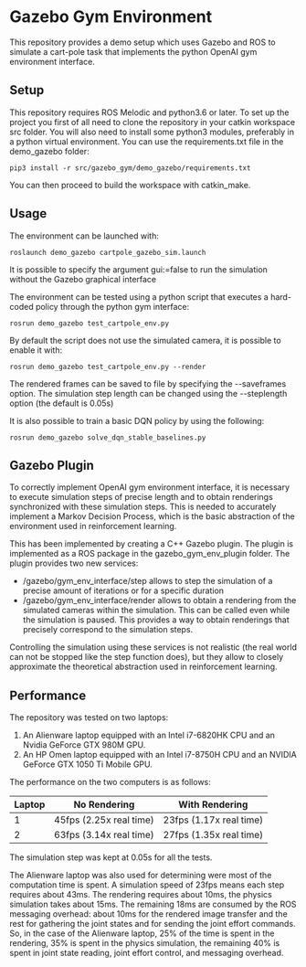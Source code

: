 # Gazebo Gym Environment

This repository provides a demo setup which uses Gazebo and ROS to simulate a cart-pole task that
implements the python OpenAI gym environment interface.

## Setup
This repository requires ROS Melodic and python3.6 or later.
To set up the project you first of all need to clone the repository in your catkin
workspace src folder.
You will also need to install some python3 modules, preferably in a python virtual
environment. You can use the requirements.txt file in the demo_gazebo folder:

```
pip3 install -r src/gazebo_gym/demo_gazebo/requirements.txt
```

You can then proceed to build the workspace with catkin_make.

## Usage
The environment can be launched with:

```
roslaunch demo_gazebo cartpole_gazebo_sim.launch
```

It is possible to specify the argument gui:=false to run the simulation without the
Gazebo graphical interface


The environment can be tested using a python script that executes a hard-coded policy
through the python gym interface:

```
rosrun demo_gazebo test_cartpole_env.py
```

By default the script does not use the simulated camera, it is possible to enable
it with:

```
rosrun demo_gazebo test_cartpole_env.py --render
```

The rendered frames can be saved to file by specifying the --saveframes option.
The simulation step length can be changed using the --steplength option (the default is 0.05s)



It is also possible to train a basic DQN policy by using the following:

```
rosrun demo_gazebo solve_dqn_stable_baselines.py
```



## Gazebo Plugin
To correctly implement OpenAI gym environment interface, it is necessary to execute
simulation steps of precise length and to obtain renderings synchronized with these
simulation steps. This is needed to accurately implement a Markov Decision Process, which
is the basic abstraction of the environment used in reinforcement learning.


This has been implemented by creating a C++ Gazebo plugin. The plugin is implemented as
a ROS package in the gazebo_gym_env_plugin folder.
The plugin provides two new services:

- /gazebo/gym_env_interface/step allows to step the simulation of a precise amount
 of iterations or for a specific duration
- /gazebo/gym_env_interface/render allows to obtain a rendering from the simulated
 cameras within the simulation. This can be called even while the simulation is paused.
 This provides a way to obtain renderings that precisely correspond to the simulation steps.


Controlling the simulation using these services is not realistic (the real world
can not be stopped like the step function does), but they allow to closely approximate
the theoretical abstraction used in reinforcement learning.


## Performance
The repository was tested on two laptops:

1. An Alienware laptop equipped with an Intel i7-6820HK CPU and an Nvidia GeForce GTX 980M GPU.
2. An HP Omen laptop equipped with an Intel i7-8750H CPU and an NVIDIA GeForce GTX 1050 Ti Mobile GPU.

The performance on the two computers is as follows:

| Laptop |       No Rendering        | With Rendering          |
|--------|---------------------------|-------------------------|
|   1    |  45fps (2.25x real time)  | 23fps (1.17x real time) |
|   2    |  63fps (3.14x real time)  | 27fps (1.35x real time) |

The simulation step was kept at 0.05s for all the tests.

The Alienware laptop was also used for determining were most of the computation time
is spent. A simulation speed of 23fps means each step requires about 43ms. The rendering
requires about 10ms, the physics simulation takes about 15ms. The remaining 18ms are
consumed by the ROS messaging overhead: about 10ms for the rendered image transfer
and the rest for gathering the joint states and for sending the joint effort commands.
So, in the case of the Alienware laptop, 25% of the time is spent in the rendering,
35% is spent in the physics simulation, the remaining 40% is spent in joint state
reading, joint effort control, and messaging overhead.
